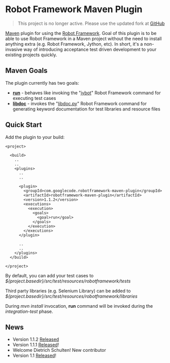 # Robot Framework Maven Plugin #

> This project is no longer active. Please use the updated fork at [GitHub](https://github.com/robotframework/MavenPlugin)

[Maven](http://maven.apache.org) plugin for using the [Robot Framework](http://robotframework.googlecode.com). Goal of this plugin is to be able to use Robot Framework in a Maven project without the need to install anything extra (e.g. Robot Framework, Jython, etc). In short, it's a non-invasive way of introducing acceptance test driven development to your existing projects quickly.

## Maven Goals ##

The plugin currently has two goals:
  * **[run](RunGoal.md)** - behaves like invoking the "[jybot](http://robotframework.googlecode.com/svn/tags/robotframework-2.5.6/doc/userguide/RobotFrameworkUserGuide.html#starting-test-execution)" Robot Framework command for executing test cases
  * **[libdoc](LibdocGoal.md)** - invokes the "[libdoc.py](http://robotframework.googlecode.com/svn/tags/robotframework-2.5.6/tools/libdoc/doc/libdoc.html)" Robot Framework command for generating keyword documentation for test libraries and resource files

## Quick Start ##

Add the plugin to your build:

```
<project>

  <build>
    ..
    ..
    <plugins>
      ..
      ..

      <plugin>
        <groupId>com.googlecode.robotframework-maven-plugin</groupId>
        <artifactId>robotframework-maven-plugin</artifactId>
        <version>1.1.2</version>
        <executions>
          <execution>
            <goals>
              <goal>run</goal>
            </goals>
          </execution>
        </executions>        
      </plugin>

      ..
      ..
    </plugins>
  </build>

</project>
```

By default, you can add your test cases to _${project.basedir}/src/test/resources/robotframework/tests_

Third party libraries (e.g. Selenium Library) can be added to _${project.basedir}/src/test/resources/robotframework/libraries_

During _mvn install_ invocation, **run** command will be invoked during the _integration-test_ phase.

## News ##
  * Version 1.1.2 [Released](ReleaseNotes.md)
  * Version 1.1.1 [Released](ReleaseNotes.md)!
  * Welcome Dietrich Schulten! New contributor
  * Version 1.1 [Released](ReleaseNotes.md)!
